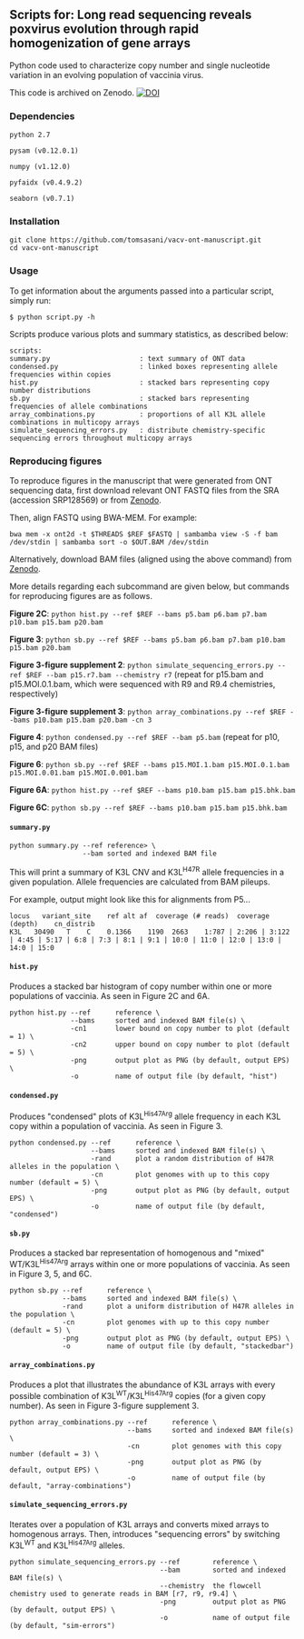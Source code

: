 ## Scripts for: Long read sequencing reveals poxvirus evolution through rapid homogenization of gene arrays

Python code used to characterize copy number and single nucleotide variation in an evolving population of vaccinia virus.

This code is archived on Zenodo. [![DOI](https://zenodo.org/badge/116744275.svg)](https://zenodo.org/badge/latestdoi/116744275)

### Dependencies

`python 2.7`

`pysam (v0.12.0.1)`

`numpy (v1.12.0)`

`pyfaidx (v0.4.9.2)`

`seaborn (v0.7.1)`

### Installation

```
git clone https://github.com/tomsasani/vacv-ont-manuscript.git
cd vacv-ont-manuscript
```

### Usage

To get information about the arguments passed into a particular script, simply run:

```
$ python script.py -h
```

Scripts produce various plots and summary statistics, as described below:

```
scripts:
summary.py                      : text summary of ONT data
condensed.py                    : linked boxes representing allele frequencies within copies
hist.py                         : stacked bars representing copy number distributions
sb.py                           : stacked bars representing frequencies of allele combinations
array_combinations.py           : proportions of all K3L allele combinations in multicopy arrays
simulate_sequencing_errors.py   : distribute chemistry-specific sequencing errors throughout multicopy arrays
```

### Reproducing figures

To reproduce figures in the manuscript that were generated from ONT sequencing data, first download relevant ONT FASTQ files from the SRA (accession SRP128569) or from [Zenodo](DOI:10.5281/zenodo.1169394).

Then, align FASTQ using BWA-MEM. For example:

```
bwa mem -x ont2d -t $THREADS $REF $FASTQ | sambamba view -S -f bam /dev/stdin | sambamba sort -o $OUT.BAM /dev/stdin
```

Alternatively, download BAM files (aligned using the above command) from [Zenodo](DOI:10.5281/zenodo.1169394).

More details regarding each subcommand are given below, but commands for reproducing figures are as follows.

**Figure 2C**: `python hist.py --ref $REF --bams p5.bam p6.bam p7.bam p10.bam p15.bam p20.bam`

**Figure 3**: `python sb.py --ref $REF --bams p5.bam p6.bam p7.bam p10.bam p15.bam p20.bam`

**Figure 3-figure supplement 2**: `python simulate_sequencing_errors.py --ref $REF --bam p15.r7.bam --chemistry r7` (repeat for p15.bam and p15.MOI.0.1.bam, which were sequenced with R9 and R9.4 chemistries, respectively)

**Figure 3-figure supplement 3**: `python array_combinations.py --ref $REF --bams p10.bam p15.bam p20.bam -cn 3` 

**Figure 4**: `python condensed.py --ref $REF --bam p5.bam` (repeat for p10, p15, and p20 BAM files)

**Figure 6**: `python sb.py --ref $REF --bams p15.MOI.1.bam p15.MOI.0.1.bam p15.MOI.0.01.bam p15.MOI.0.001.bam`

**Figure 6A**: `python hist.py --ref $REF --bams p10.bam p15.bam p15.bhk.bam`

**Figure 6C**: `python sb.py --ref $REF --bams p10.bam p15.bam p15.bhk.bam`

#### `summary.py`

```
python summary.py --ref reference> \
                  --bam sorted and indexed BAM file
```

This will print a summary of K3L CNV and K3L<sup>H47R</sup> allele frequencies in a given population. Allele frequencies are calculated from BAM pileups.

For example, output might look like this for alignments from P5...
```
locus	variant_site	ref	alt	af	coverage (# reads)	coverage (depth)	cn_distrib
K3L   30490   T    C    0.1366    1190  2663    1:787 | 2:206 | 3:122 | 4:45 | 5:17 | 6:8 | 7:3 | 8:1 | 9:1 | 10:0 | 11:0 | 12:0 | 13:0 | 14:0 | 15:0 
```

#### `hist.py`

Produces a stacked bar histogram of copy number within one or more populations of vaccinia. As seen in Figure 2C and 6A.

```
python hist.py --ref      reference \
               --bams     sorted and indexed BAM file(s) \
               -cn1       lower bound on copy number to plot (default = 1) \
               -cn2       upper bound on copy number to plot (default = 5) \
               -png       output plot as PNG (by default, output EPS) \
               -o         name of output file (by default, "hist")
```

#### `condensed.py`

Produces "condensed" plots of K3L<sup>His47Arg</sup> allele frequency in each K3L copy within a population of vaccinia. As seen in Figure 3.

```
python condensed.py --ref      reference \
                    --bams     sorted and indexed BAM file(s) \
                    -rand      plot a random distribution of H47R alleles in the population \
                    -cn        plot genomes with up to this copy number (default = 5) \
                    -png       output plot as PNG (by default, output EPS) \
                    -o         name of output file (by default, "condensed")
```

#### `sb.py`

Produces a stacked bar representation of homogenous and "mixed" WT/K3L<sup>His47Arg</sup> arrays within one or more populations of vaccinia. As seen in Figure 3, 5, and 6C.

```
python sb.py --ref      reference \
             --bams     sorted and indexed BAM file(s) \
             -rand      plot a uniform distribution of H47R alleles in the population \
             -cn        plot genomes with up to this copy number (default = 5) \
             -png       output plot as PNG (by default, output EPS) \
             -o         name of output file (by default, "stackedbar")
```

#### `array_combinations.py`

Produces a plot that illustrates the abundance of K3L arrays with every possible combination of K3L<sup>WT</sup>/K3L<sup>His47Arg</sup> copies (for a given copy number). As seen in Figure 3-figure supplement 3.

```
python array_combinations.py --ref      reference \
                             --bams     sorted and indexed BAM file(s) \
                             -cn        plot genomes with this copy number (default = 3) \
                             -png       output plot as PNG (by default, output EPS) \
                             -o         name of output file (by default, "array-combinations")
```

#### `simulate_sequencing_errors.py`

Iterates over a population of K3L arrays and converts mixed arrays to homogenous arrays. Then, introduces "sequencing errors" by switching K3L<sup>WT</sup> and K3L<sup>His47Arg</sup> alleles.

```
python simulate_sequencing_errors.py --ref        reference \
                                     --bam        sorted and indexed BAM file(s) \
                                     --chemistry  the flowcell chemistry used to generate reads in BAM [r7, r9, r9.4] \
                                     -png         output plot as PNG (by default, output EPS) \
                                     -o           name of output file (by default, "sim-errors")
```

